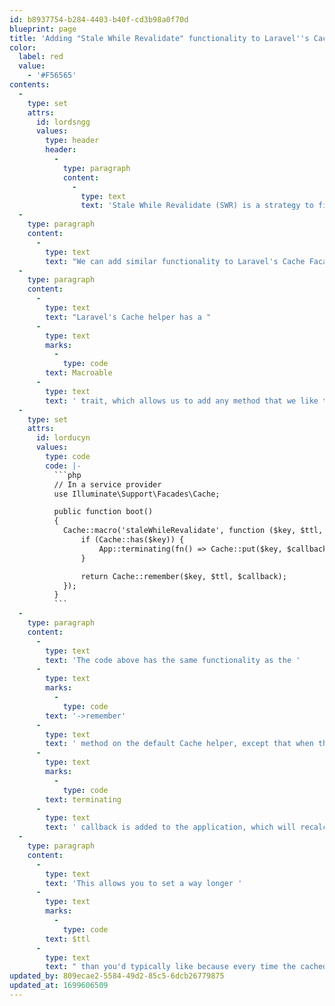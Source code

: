 ```yaml
---
id: b8937754-b284-4403-b40f-cd3b98a0f70d
blueprint: page
title: 'Adding "Stale While Revalidate" functionality to Laravel''s Cache'
color:
  label: red
  value:
    - '#F56565'
contents:
  -
    type: set
    attrs:
      id: lordsngg
      values:
        type: header
        header:
          -
            type: paragraph
            content:
              -
                type: text
                text: 'Stale While Revalidate (SWR) is a strategy to first return the data from the cache (stale), then send the fetch request (revalidate), and finally come up with the up-to-date data.'
  -
    type: paragraph
    content:
      -
        type: text
        text: "We can add similar functionality to Laravel's Cache Facade, which first returns the cached value and then, after the request is returned, will go and update the value for the next time the value is requested."
  -
    type: paragraph
    content:
      -
        type: text
        text: "Laravel's Cache helper has a "
      -
        type: text
        marks:
          -
            type: code
        text: Macroable
      -
        type: text
        text: ' trait, which allows us to add any method that we like to the Facade:'
  -
    type: set
    attrs:
      id: lorducyn
      values:
        type: code
        code: |-
          ```php
          // In a service provider
          use Illuminate\Support\Facades\Cache;

          public function boot()
          {
            Cache::macro('staleWhileRevalidate', function ($key, $ttl, $callback) {
                if (Cache::has($key)) {
                    App::terminating(fn() => Cache::put($key, $callback(), $ttl));
                }

                return Cache::remember($key, $ttl, $callback);
            });
          }
          ```
  -
    type: paragraph
    content:
      -
        type: text
        text: 'The code above has the same functionality as the '
      -
        type: text
        marks:
          -
            type: code
        text: '->remember'
      -
        type: text
        text: ' method on the default Cache helper, except that when there is a value in the cache, a '
      -
        type: text
        marks:
          -
            type: code
        text: terminating
      -
        type: text
        text: ' callback is added to the application, which will recalculate the callback and put it in the cache.'
  -
    type: paragraph
    content:
      -
        type: text
        text: 'This allows you to set a way longer '
      -
        type: text
        marks:
          -
            type: code
        text: $ttl
      -
        type: text
        text: " than you'd typically like because every time the cached value is requested from the cache, it will be recalculated after the response has been sent to the browser. This way, the next time it is requested, you get a fresh recalculated value."
updated_by: 809ecae2-5584-49d2-85c5-6dcb26779875
updated_at: 1699606509
---
```

